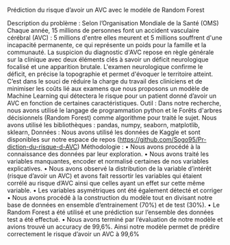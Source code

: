 Prédiction du risque d’avoir un AVC avec le modèle de Random Forest

Description du problème : Selon l’Organisation Mondiale de la Santé (OMS) Chaque année, 15 millions de personnes font un accident vasculaire cérébral (AVC) : 5 millions d'entre elles meurent et 5 millions souffrent d'une incapacité permanente, ce qui représente un poids pour la famille et la communauté. La suspicion du diagnostic d'AVC repose en règle générale sur la clinique avec deux éléments clés à savoir un déficit neurologique focalisé et une apparition brutale. L'examen neurologique confirme le déficit, en précise la topographie et permet d'évoquer le territoire atteint. C’est dans le souci de réduire la charge du travail des cliniciens et de minimiser les coûts lié aux examens que nous proposons un modèle de Machine Learning qui détectera le risque pour un patient donné d’avoir un AVC en fonction de certaines caractéristiques. 
Outil : Dans notre recherche, nous avons utilisé le langage de programmation python et le Forêts d'arbres décisionnels (Random Forest) comme algorithme pour traité le sujet. Nous avons utilisé les bibliothèques : pandas, numpy, seaborn, matplotlib, sklearn,
Données : Nous avons utilisé les données de Kaggle et sont disponibles sur notre espace de repos (https://github.com/Sogo95/Pr-diction-du-risque-d-AVC)
Méthodologie : 
•	Nous avons procédé à la connaissance des données par leur exploration. 
•	Nous avons traité les variables manquantes, encoder et normalisé certaines de nos variables explicatives. 
•	Nous avons observé la distribution de la variable d’intérêt (risque d’avoir un AVC) et avons fait ressortir les variables qui étaient corrélé au risque d’AVC ainsi que celles ayant un effet sur cette même variable. 
•	Les variables asymétriques ont été également détecté et corriger
•	Nous avons procédé à la construction du modèle tout en divisant notre base de données en ensemble d’entrainement (70%) et de test (30%). 
•	Le Random Forest a été utilisé et une prédiction sur l’ensemble des données test a été effectué.
•	 Nous avons terminé par l’évaluation de notre modèle et avions trouvé un accuracy de 99,6%. Ainsi notre modèle permet de prédire correctement le risque d’avoir un AVC à 99,6%
